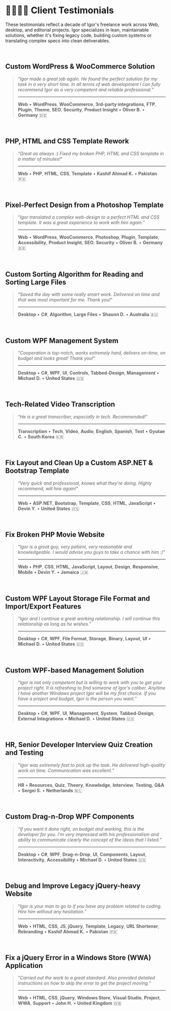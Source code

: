 # 🫱🏼‍🫲🏾 Client Testimonials

These testimonials reflect a decade of Igor's freelance work across Web, desktop, and editorial projects. Igor specializes in lean, maintainable solutions, whether it's fixing legacy code, building custom systems or translating complex specs into clean deliverables.

<br>

## Custom WordPress & WooCommerce Solution

> “_Igor made a great job again. He found the perfect solution for my task in a very short time. In all terms of web development I can fully recommend Igor as a very competent and reliable professional._”
>
> ---
>
> **Web** • **WordPress**, **WooCommerce**, **3rd-party integrations**, **FTP**, **Plugin**, **Theme**, **SEO**, **Security**, **Product Insight** • **Oliver B.** • **Germany** 🇩🇪

<br>

## PHP, HTML and CSS Template Rework

> “_Great as always :) Fixed my broken PHP, HTML and CSS template in a matter of minutes!_”
>
> ---
>
> **Web** • **PHP**, **HTML**, **CSS**, **Template** • **Kashif Ahmad K.** • **Pakistan** 🇵🇰

<br>

## Pixel-Perfect Design from a Photoshop Template

> “_Igor translated a complex web-design to a perfect HTML and CSS template. It was a great experience to work with him again._”
>
> ---
>
> **Web** • **WordPress**, **WooCommerce**, **Photoshop**, **Plugin**, **Template**, **Accessibility**, **Product Insight**, **SEO**, **Security** • **Oliver B.** • **Germany** 🇩🇪

<br>

## Custom Sorting Algorithm for Reading and Sorting Large Files

> “_Saved the day with some really smart work. Delivered on time and that was most important for me. Thank you!_”
>
> ---
>
> **Desktop** • **C#**, **Algorithm**, **Large Files** • **Shaunn D.** • **Australia** 🇦🇺

<br>

## Custom WPF Management System

> “_Cooperation is top-notch, works extremely hard, delivers on-time, on budget and looks great! Thank you!_”
>
> ---
>
> **Desktop** • **C#**, **WPF**, **UI**, **Controls**, **Tabbed-Design**, **Management** • **Michael D.** • **United States** 🇺🇸

<br>

## Tech-Related Video Transcription

> “_He is a great transcriber, especially in tech. Recommended!_”
>
> ---
>
> **Transcription** • **Tech**, **Video**, **Audio**, **English**, **Spanish**, **Text** • **Gyutae C.** • **South Korea** 🇰🇷

<br>

## Fix Layout and Clean Up a Custom ASP.NET & Bootstrap Template

> “_Very quick and professional, knows what they're doing. Highly recommend, will hire again!_”
>
> ---
>
> **Web** • **ASP.NET**, **Bootstrap**, **Template**, **CSS**, **HTML**, **JavaScript** • **Devin Y.** • **United States** 🇺🇸

<br>

## Fix Broken PHP Movie Website

> “_Igor is a great guy, very patient, very reasonable and knowledgeable. I would advise you guys to take a chance with him :)_”
>
> ---
>
> **Web** • **PHP**, **CSS**, **HTML**, **JavaScript**, **Layout**, **Design**, **Responsive**, **Mobile** • **Devin Y.** • **Jamaica** 🇯🇲

<br>

## Custom WPF Layout Storage File Format and Import/Export Features

> “_Igor and I continue a great working relationship. I will continue this relationship as long as he wishes._”
>
> ---
>
> **Desktop** • **C#**, **WPF**, **File Format**, **Storage**, **Binary**, **Layout**, **UI** • **Michael D.** • **United States** 🇺🇸

<br>

## Custom WPF-based Management Solution

> “_Igor is not only competent but is willing to work with you to get your project right. It is refreshing to find someone of Igor's caliber. Anytime I have another Windows project Igor will be my first choice. If you have a project and budget, Igor is the person you want._”
>
> ---
>
> **Desktop** • **C#**, **WPF**, **UI**, **Management**, **System**, **Tabbed-Design**, **External Integrations** • **Michael D.** • **United States** 🇺🇸

<br>

## HR, Senior Developer Interview Quiz Creation and Testing

> “_Igor was extremely fast to pick up the task. He delivered high-quality work on time. Communication was excellent._”
>
> ---
>
> **HR** • **Resources**, **Quiz**, **Theory**, **Knowledge**, **Interview**, **Testing**, **Q&A** • **Sergei S.** • **Netherlands** 🇳🇱

<br>

## Custom Drag-n-Drop WPF Components

> “_If you want it done right, on budget and working, this is the developer for you. I'm very impressed with his professionalism and ability to communicate clearly the concept of the ideas that I listed._”
>
> ---
>
> **Desktop** • **C#**, **WPF**, **Drag-n-Drop**, **UI**, **Components**, **Layout**, **Interactivity**, **Accessibility** • **Michael D.** • **United States** 🇺🇸

<br>

## Debug and Improve Legacy jQuery-heavy Website

> “_Igor is your man to go to if you have any problem related to coding. Hire him without any hesitation._”
>
> ---
>
> **Web** • **HTML**, **CSS**, **JS**, **jQuery**, **Template**, **Legacy**, **URL Shortener**, **Rebranding** • **Kashif Ahmad K.** • **Pakistan** 🇵🇰

<br>

## Fix a jQuery Error in a Windows Store (WWA) Application

> “_Carried out the work to a great standard. Also provided detailed instructions on how to skip the error to get the project moving._”
>
> ---
>
> **Web** • **HTML**, **CSS**, **jQuery**, **Windows Store**, **Visual Studio**, **Project**, **WWA**, **Support** • **John H.** • **United Kingdom** 🇬🇧
